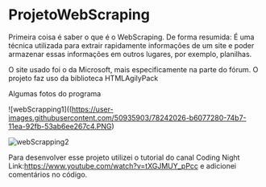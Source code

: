 # ProjetoWebScraping

Primeira coisa é saber o que é o WebScraping. De forma resumida: É uma técnica utilizada para extrair rapidamente informações de um site e 
poder armazenar essas informações em outros lugares, por exemplo, planilhas. 

O site usado foi o da Microsoft, mais especificamente na parte do fórum. 
O projeto faz uso da biblioteca HTMLAgilyPack

Algumas fotos do programa 

![webScrapping1]((https://user-images.githubusercontent.com/50935903/78242026-b6077280-74b7-11ea-92fb-53ab6ee267c4.PNG)

![webScrapping2](https://user-images.githubusercontent.com/50935903/78242060-c3246180-74b7-11ea-83e8-ee3b251806b1.PNG)


Para desenvolver esse projeto utilizei o tutorial do canal Coding Night Link:https://www.youtube.com/watch?v=tXGJMUY_pPcc e adicionei 
comentários no código.
